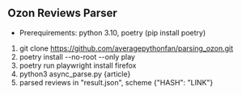 ## Ozon Reviews Parser

 - Prerequirements: python 3.10, poetry (pip install poetry)

1. git clone https://github.com/averagepythonfan/parsing_ozon.git
2. poetry install --no-root --only play
3. poetry run playwright install firefox
3. python3 async_parse.py {article}
4. parsed reviews in "result.json", scheme {"HASH": "LINK"}

